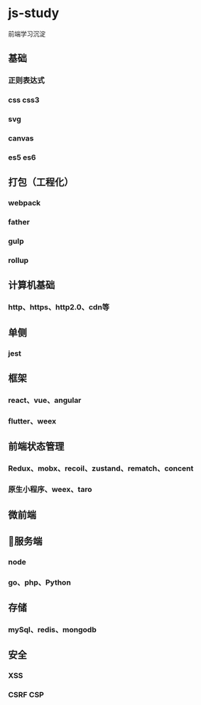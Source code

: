 # js-study
前端学习沉淀

## 基础

### 正则表达式

### css css3

### svg

### canvas

### es5 es6

## 打包（工程化）

### webpack

### father

### gulp

### rollup

## 计算机基础

### http、https、http2.0、cdn等

## 单侧

### jest

## 框架

### react、vue、angular

### flutter、weex

## 前端状态管理

### Redux、mobx、recoil、zustand、rematch、concent

### 原生小程序、weex、taro

## 微前端

## 服务端

### node

### go、php、Python

## 存储

### mySql、redis、mongodb

## 安全

### XSS

### CSRF CSP


